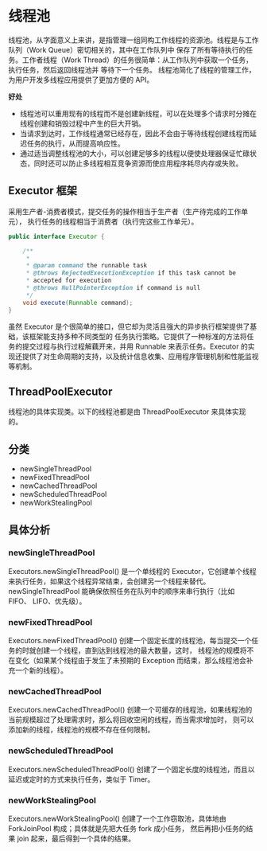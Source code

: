 # 线程池
线程池，从字面意义上来讲，是指管理一组同构工作线程的资源池。线程是与工作队列（Work Queue）密切相关的，其中在工作队列中
保存了所有等待执行的任务。工作者线程（Work Thread）的任务很简单：从工作队列中获取一个任务，执行任务，然后返回线程池并
等待下一个任务。
线程池简化了线程的管理工作，为用户开发多线程应用提供了更加方便的 API。

**好处**
- 线程池可以重用现有的线程而不是创建新线程，可以在处理多个请求时分摊在线程创建和销毁过程中产生的巨大开销。
- 当请求到达时，工作线程通常已经存在，因此不会由于等待线程创建线程而延迟任务的执行，从而提高响应性。
- 通过适当调整线程池的大小，可以创建足够多的线程以便使处理器保证忙碌状态，同时还可以防止多线程相互竞争资源而使应用程序耗尽内存或失败。

## Executor 框架
采用生产者-消费者模式，提交任务的操作相当于生产者（生产待完成的工作单元），
执行任务的线程相当于消费者（执行完这些工作单元）。

```java
public interface Executor {

    /**
     *
     * @param command the runnable task
     * @throws RejectedExecutionException if this task cannot be
     * accepted for execution
     * @throws NullPointerException if command is null
     */
    void execute(Runnable command);
}
```

虽然 Executor 是个很简单的接口，但它却为灵活且强大的异步执行框架提供了基础，该框架能支持多种不同类型的
任务执行策略。它提供了一种标准的方法将任务的提交过程与执行过程解藕开来，并用 Runnable 来表示任务。Executor
的实现还提供了对生命周期的支持，以及统计信息收集、应用程序管理机制和性能监视等机制。

## ThreadPoolExecutor
线程池的具体实现类。以下的线程池都是由 ThreadPoolExecutor 来具体实现的。

## 分类
- newSingleThreadPool
- newFixedThreadPool
- newCachedThreadPool
- newScheduledThreadPool
- newWorkStealingPool

## 具体分析
### newSingleThreadPool
Executors.newSingleThreadPool() 是一个单线程的 Executor，它创建单个线程来执行任务，如果这个线程异常结束，会创建另一个线程来替代。
newSingleThreadPool 能确保依照任务在队列中的顺序来串行执行（比如 FIFO、 LIFO、优先级）。

### newFixedThreadPool
Executors.newFixedThreadPool() 创建一个固定长度的线程池，每当提交一个任务的时就创建一个线程，直到达到线程池的最大数量，这时，
线程池的规模将不在变化（如果某个线程由于发生了未预期的 Exception 而结束，那么线程池会补充一个新的线程）。

### newCachedThreadPool
Executors.newCachedThreadPool() 创建一个可缓存的线程池，如果线程池的当前规模超过了处理需求时，那么将回收空闲的线程，而当需求增加时，
则可以添加新的线程，线程池的规模不存在任何限制。

### newScheduledThreadPool
Executors.newScheduledThreadPool() 创建了一个固定长度的线程池，而且以延迟或定时的方式来执行任务，类似于 Timer。

### newWorkStealingPool
Executors.newWorkStealingPool() 创建了一个工作窃取池，具体地由 ForkJoinPool 构成；具体就是先把大任务 fork 成小任务，
然后再把小任务的结果 join 起来，最后得到一个具体的结果。